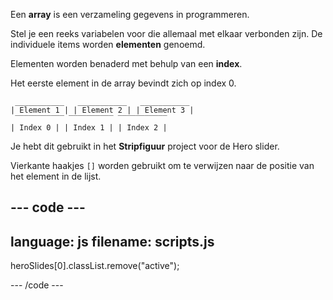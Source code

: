 Een **array** is een verzameling gegevens in programmeren.

Stel je een reeks variabelen voor die allemaal met elkaar verbonden zijn. De individuele items worden **elementen** genoemd.

Elementen worden benaderd met behulp van een **index**.

Het eerste element in de array bevindt zich op index 0.

```
 ___________   ___________   ___________  
| Element 1 | | Element 2 | | Element 3 |
 ‾‾‾‾‾‾‾‾‾‾‾ ‾‾‾‾‾‾‾‾‾‾ ‾‾‾‾‾‾‾‾‾‾‾
| Index 0 | | Index 1 | | Index 2 |
```

Je hebt dit gebruikt in het **Stripfiguur** project voor de Hero slider.

Vierkante haakjes `[]` worden gebruikt om te verwijzen naar de positie van het element in de lijst.

## --- code ---

language: js
filename: scripts.js
----------------------------------------------------

heroSlides[0].classList.remove("active");

\--- /code ---
